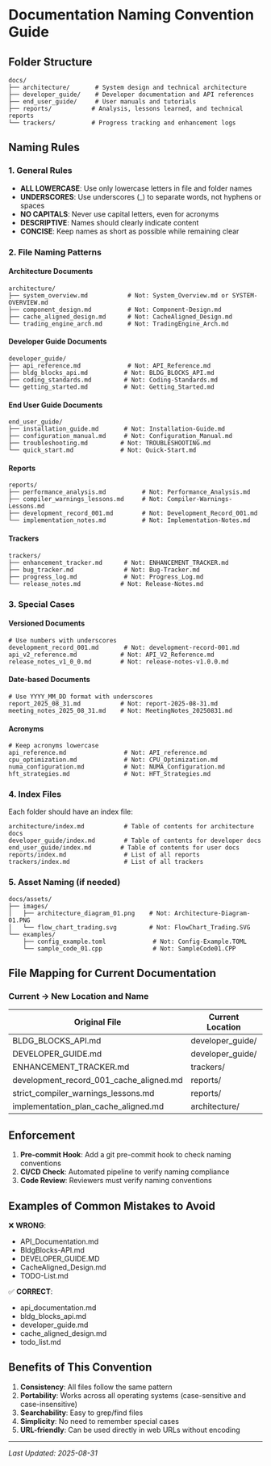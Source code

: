 # Documentation Naming Convention Guide

## Folder Structure
```
docs/
├── architecture/       # System design and technical architecture
├── developer_guide/    # Developer documentation and API references
├── end_user_guide/     # User manuals and tutorials
├── reports/           # Analysis, lessons learned, and technical reports
└── trackers/          # Progress tracking and enhancement logs
```

## Naming Rules

### 1. General Rules
- **ALL LOWERCASE**: Use only lowercase letters in file and folder names
- **UNDERSCORES**: Use underscores (_) to separate words, not hyphens or spaces
- **NO CAPITALS**: Never use capital letters, even for acronyms
- **DESCRIPTIVE**: Names should clearly indicate content
- **CONCISE**: Keep names as short as possible while remaining clear

### 2. File Naming Patterns

#### Architecture Documents
```
architecture/
├── system_overview.md           # Not: System_Overview.md or SYSTEM-OVERVIEW.md
├── component_design.md          # Not: Component-Design.md
├── cache_aligned_design.md      # Not: CacheAligned_Design.md
└── trading_engine_arch.md       # Not: TradingEngine_Arch.md
```

#### Developer Guide Documents
```
developer_guide/
├── api_reference.md             # Not: API_Reference.md
├── bldg_blocks_api.md          # Not: BLDG_BLOCKS_API.md
├── coding_standards.md         # Not: Coding-Standards.md
└── getting_started.md          # Not: Getting_Started.md
```

#### End User Guide Documents
```
end_user_guide/
├── installation_guide.md       # Not: Installation-Guide.md
├── configuration_manual.md     # Not: Configuration_Manual.md
├── troubleshooting.md         # Not: TROUBLESHOOTING.md
└── quick_start.md             # Not: Quick-Start.md
```

#### Reports
```
reports/
├── performance_analysis.md          # Not: Performance_Analysis.md
├── compiler_warnings_lessons.md     # Not: Compiler-Warnings-Lessons.md
├── development_record_001.md        # Not: Development_Record_001.md
└── implementation_notes.md          # Not: Implementation-Notes.md
```

#### Trackers
```
trackers/
├── enhancement_tracker.md      # Not: ENHANCEMENT_TRACKER.md
├── bug_tracker.md              # Not: Bug-Tracker.md
├── progress_log.md             # Not: Progress_Log.md
└── release_notes.md           # Not: Release-Notes.md
```

### 3. Special Cases

#### Versioned Documents
```
# Use numbers with underscores
development_record_001.md       # Not: development-record-001.md
api_v2_reference.md            # Not: API_V2_Reference.md
release_notes_v1_0_0.md        # Not: release-notes-v1.0.0.md
```

#### Date-based Documents
```
# Use YYYY_MM_DD format with underscores
report_2025_08_31.md           # Not: report-2025-08-31.md
meeting_notes_2025_08_31.md    # Not: MeetingNotes_20250831.md
```

#### Acronyms
```
# Keep acronyms lowercase
api_reference.md                # Not: API_reference.md
cpu_optimization.md             # Not: CPU_Optimization.md
numa_configuration.md           # Not: NUMA_Configuration.md
hft_strategies.md               # Not: HFT_Strategies.md
```

### 4. Index Files
Each folder should have an index file:
```
architecture/index.md           # Table of contents for architecture docs
developer_guide/index.md        # Table of contents for developer docs
end_user_guide/index.md        # Table of contents for user docs
reports/index.md                # List of all reports
trackers/index.md               # List of all trackers
```

### 5. Asset Naming (if needed)
```
docs/assets/
├── images/
│   ├── architecture_diagram_01.png    # Not: Architecture-Diagram-01.PNG
│   └── flow_chart_trading.svg         # Not: FlowChart_Trading.SVG
└── examples/
    ├── config_example.toml             # Not: Config-Example.TOML
    └── sample_code_01.cpp              # Not: SampleCode01.CPP
```

## File Mapping for Current Documentation

### Current → New Location and Name

| Original File | Current Location | Current Name |
|-------------|--------------|----------|
| BLDG_BLOCKS_API.md | developer_guide/ | bldg_blocks_api.md |
| DEVELOPER_GUIDE.md | developer_guide/ | developer_guide.md |
| ENHANCEMENT_TRACKER.md | trackers/ | enhancement_tracker.md |
| development_record_001_cache_aligned.md | reports/ | development_record_001_cache_aligned.md |
| strict_compiler_warnings_lessons.md | reports/ | compiler_warnings_lessons.md |
| implementation_plan_cache_aligned.md | architecture/ | cache_aligned_implementation.md |

## Enforcement

1. **Pre-commit Hook**: Add a git pre-commit hook to check naming conventions
2. **CI/CD Check**: Automated pipeline to verify naming compliance
3. **Code Review**: Reviewers must verify naming conventions

## Examples of Common Mistakes to Avoid

❌ **WRONG**:
- API_Documentation.md
- BldgBlocks-API.md
- DEVELOPER_GUIDE.MD
- CacheAligned_Design.md
- TODO-List.md

✅ **CORRECT**:
- api_documentation.md
- bldg_blocks_api.md
- developer_guide.md
- cache_aligned_design.md
- todo_list.md

## Benefits of This Convention

1. **Consistency**: All files follow the same pattern
2. **Portability**: Works across all operating systems (case-sensitive and case-insensitive)
3. **Searchability**: Easy to grep/find files
4. **Simplicity**: No need to remember special cases
5. **URL-friendly**: Can be used directly in web URLs without encoding

---
*Last Updated: 2025-08-31*